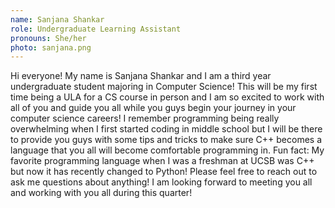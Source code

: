 ```yaml
---
name: Sanjana Shankar
role: Undergraduate Learning Assistant
pronouns: She/her
photo: sanjana.png
---
```


Hi everyone! My name is Sanjana Shankar and I am a third year undergraduate student majoring in Computer Science! This will be my first time being a ULA for a CS course in person and I am so excited to work with all of you and guide you all while you guys begin your journey in your computer science careers! I remember programming being really overwhelming when I first started coding in middle school but I will be there to provide you guys with some tips and tricks to make sure C++ becomes a language that you all will become comfortable programming in. Fun fact: My favorite programming language when I was a freshman at UCSB was C++ but now it has recently changed to Python! Please feel free to reach out to ask me questions about anything! I am looking forward to meeting you all and working with you all during this quarter!
